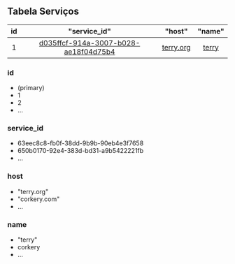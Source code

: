 ## Tabela Serviços
|       id              |    "service_id"    |    "host"          |  "name"            |
|:---------------------:|:------------------:|:------------------:|:------------------:|
|1                      |[d035ffcf-914a-3007-b028-ae18f04d75b4](servico.md#id)|[terry.org](servico.md#host)|[terry](servico.md#name)|

### id
- (primary)
- 1
- 2
- ...

### service_id
- 63eec8c8-fb0f-38dd-9b9b-90eb4e3f7658
- 650b0170-92e4-383d-bd31-a9b5422221fb
- ...

### host
- "terry.org"
- "corkery.com"
- ...

### name
- "terry"
- corkery
- ...